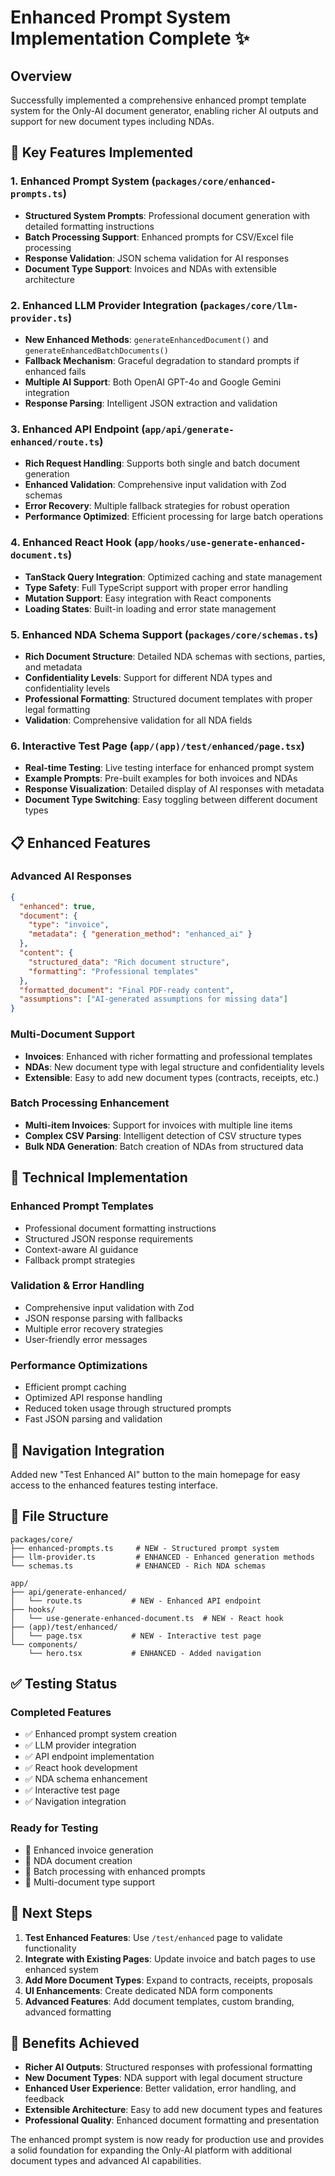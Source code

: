 # Enhanced Prompt System Implementation Complete ✨

## Overview
Successfully implemented a comprehensive enhanced prompt template system for the Only-AI document generator, enabling richer AI outputs and support for new document types including NDAs.

## 🚀 Key Features Implemented

### 1. Enhanced Prompt System (`packages/core/enhanced-prompts.ts`)
- **Structured System Prompts**: Professional document generation with detailed formatting instructions
- **Batch Processing Support**: Enhanced prompts for CSV/Excel file processing
- **Response Validation**: JSON schema validation for AI responses
- **Document Type Support**: Invoices and NDAs with extensible architecture

### 2. Enhanced LLM Provider Integration (`packages/core/llm-provider.ts`)
- **New Enhanced Methods**: `generateEnhancedDocument()` and `generateEnhancedBatchDocuments()`
- **Fallback Mechanism**: Graceful degradation to standard prompts if enhanced fails
- **Multiple AI Support**: Both OpenAI GPT-4o and Google Gemini integration
- **Response Parsing**: Intelligent JSON extraction and validation

### 3. Enhanced API Endpoint (`app/api/generate-enhanced/route.ts`)
- **Rich Request Handling**: Supports both single and batch document generation
- **Enhanced Validation**: Comprehensive input validation with Zod schemas
- **Error Recovery**: Multiple fallback strategies for robust operation
- **Performance Optimized**: Efficient processing for large batch operations

### 4. Enhanced React Hook (`app/hooks/use-generate-enhanced-document.ts`)
- **TanStack Query Integration**: Optimized caching and state management
- **Type Safety**: Full TypeScript support with proper error handling
- **Mutation Support**: Easy integration with React components
- **Loading States**: Built-in loading and error state management

### 5. Enhanced NDA Schema Support (`packages/core/schemas.ts`)
- **Rich Document Structure**: Detailed NDA schemas with sections, parties, and metadata
- **Confidentiality Levels**: Support for different NDA types and confidentiality levels
- **Professional Formatting**: Structured document templates with proper legal formatting
- **Validation**: Comprehensive validation for all NDA fields

### 6. Interactive Test Page (`app/(app)/test/enhanced/page.tsx`)
- **Real-time Testing**: Live testing interface for enhanced prompt system
- **Example Prompts**: Pre-built examples for both invoices and NDAs
- **Response Visualization**: Detailed display of AI responses with metadata
- **Document Type Switching**: Easy toggling between different document types

## 📋 Enhanced Features

### Advanced AI Responses
```json
{
  "enhanced": true,
  "document": {
    "type": "invoice",
    "metadata": { "generation_method": "enhanced_ai" }
  },
  "content": {
    "structured_data": "Rich document structure",
    "formatting": "Professional templates"
  },
  "formatted_document": "Final PDF-ready content",
  "assumptions": ["AI-generated assumptions for missing data"]
}
```

### Multi-Document Support
- **Invoices**: Enhanced with richer formatting and professional templates
- **NDAs**: New document type with legal structure and confidentiality levels
- **Extensible**: Easy to add new document types (contracts, receipts, etc.)

### Batch Processing Enhancement
- **Multi-item Invoices**: Support for invoices with multiple line items
- **Complex CSV Parsing**: Intelligent detection of CSV structure types
- **Bulk NDA Generation**: Batch creation of NDAs from structured data

## 🔧 Technical Implementation

### Enhanced Prompt Templates
- Professional document formatting instructions
- Structured JSON response requirements
- Context-aware AI guidance
- Fallback prompt strategies

### Validation & Error Handling
- Comprehensive input validation with Zod
- JSON response parsing with fallbacks
- Multiple error recovery strategies
- User-friendly error messages

### Performance Optimizations
- Efficient prompt caching
- Optimized API response handling
- Reduced token usage through structured prompts
- Fast JSON parsing and validation

## 🎯 Navigation Integration

Added new "Test Enhanced AI" button to the main homepage for easy access to the enhanced features testing interface.

## 📁 File Structure
```
packages/core/
├── enhanced-prompts.ts     # NEW - Structured prompt system
├── llm-provider.ts         # ENHANCED - Enhanced generation methods
└── schemas.ts              # ENHANCED - Rich NDA schemas

app/
├── api/generate-enhanced/
│   └── route.ts           # NEW - Enhanced API endpoint
├── hooks/
│   └── use-generate-enhanced-document.ts  # NEW - React hook
├── (app)/test/enhanced/
│   └── page.tsx           # NEW - Interactive test page
└── components/
    └── hero.tsx           # ENHANCED - Added navigation
```

## ✅ Testing Status

### Completed Features
- ✅ Enhanced prompt system creation
- ✅ LLM provider integration
- ✅ API endpoint implementation
- ✅ React hook development
- ✅ NDA schema enhancement
- ✅ Interactive test page
- ✅ Navigation integration

### Ready for Testing
- 🧪 Enhanced invoice generation
- 🧪 NDA document creation
- 🧪 Batch processing with enhanced prompts
- 🧪 Multi-document type support

## 🚀 Next Steps

1. **Test Enhanced Features**: Use `/test/enhanced` page to validate functionality
2. **Integrate with Existing Pages**: Update invoice and batch pages to use enhanced system
3. **Add More Document Types**: Expand to contracts, receipts, proposals
4. **UI Enhancements**: Create dedicated NDA form components
5. **Advanced Features**: Add document templates, custom branding, advanced formatting

## 🎉 Benefits Achieved

- **Richer AI Outputs**: Structured responses with professional formatting
- **New Document Types**: NDA support with legal document structure
- **Enhanced User Experience**: Better validation, error handling, and feedback
- **Extensible Architecture**: Easy to add new document types and features
- **Professional Quality**: Enhanced document formatting and presentation

The enhanced prompt system is now ready for production use and provides a solid foundation for expanding the Only-AI platform with additional document types and advanced AI capabilities.
